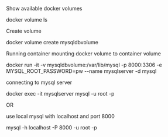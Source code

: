 Show available docker volumes

docker volume ls



Create volume

docker volume create mysqldbvolume




Running container mounting docker volume to container volume

docker run -it -v mysqldbvolume:/var/lib/mysql -p 8000:3306 -e MYSQL_ROOT_PASSWORD=pw --name mysqlserver -d mysql



connecting to mysql server

docker exec -it mysqlserver mysql -u root -p

OR

use local mysql with localhost and port 8000

mysql -h localhost -P 8000 -u root -p